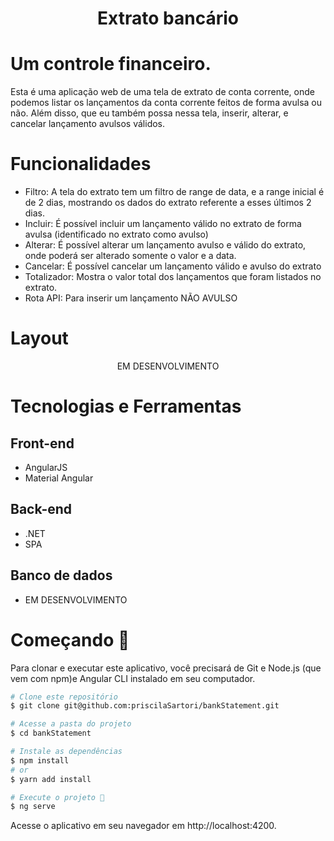 <h1 align="center">Extrato bancário</h1>

# Um controle financeiro.
Esta é uma aplicação web de uma tela de extrato de conta corrente, onde podemos listar os lançamentos da conta corrente feitos de forma avulsa ou não. Além disso, que eu também possa nessa tela, inserir, alterar, e cancelar lançamento avulsos válidos.


# Funcionalidades
- Filtro: A tela do extrato tem um filtro de range de data, e a range inicial é de 2 dias, mostrando os dados do extrato referente a esses últimos 2 dias.
- Incluir: É possível incluir um lançamento válido no extrato de forma avulsa (identificado no extrato como avulso)
- Alterar: É possível alterar um lançamento avulso e válido do extrato, onde poderá ser alterado somente o valor e a data.
- Cancelar: É possível cancelar um lançamento válido e avulso do extrato
- Totalizador: Mostra o valor total dos lançamentos que foram listados no extrato.
- Rota API: Para inserir um lançamento NÃO AVULSO

# Layout
<p align="center">EM DESENVOLVIMENTO</p>


# Tecnologias e Ferramentas
## Front-end
- AngularJS
- Material Angular

## Back-end
- .NET
- SPA

## Banco de dados
- EM DESENVOLVIMENTO
  

# Começando 🤖
Para clonar e executar este aplicativo, você precisará de Git e Node.js (que vem com npm)e Angular CLI instalado em seu computador.

```bash
# Clone este repositório
$ git clone git@github.com:priscilaSartori/bankStatement.git

# Acesse a pasta do projeto
$ cd bankStatement

# Instale as dependências
$ npm install 
# or
$ yarn add install

# Execute o projeto 📎 
$ ng serve
```

Acesse o aplicativo em seu navegador em http://localhost:4200.
